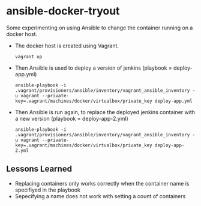# ansible-docker-tryout

Some experimenting on using Ansible to change the container running on a docker host.
- The docker host is created using Vagrant.

  ```vagrant up```

- Then Ansible is used to deploy a version of jenkins (playbook = deploy-app.yml)

  ```ansible-playbook -i .vagrant/provisioners/ansible/inventory/vagrant_ansible_inventory -u vagrant --private-key=.vagrant/machines/docker/virtualbox/private_key deploy-app.yml```
  
- Then Ansible is run again, to replace the deployed jenkins container with a new version (playbook = deploy-app-2.yml)

  ```ansible-playbook -i .vagrant/provisioners/ansible/inventory/vagrant_ansible_inventory -u vagrant --private-key=.vagrant/machines/docker/virtualbox/private_key deploy-app-2.yml```

## Lessons Learned
- Replacing containers only works correctly when the container name is specifiyed in the playbook
- Sepecifying a name does not work with setting a count of containers
